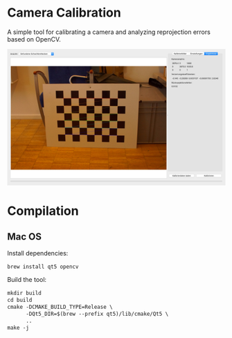 # Camera Calibration
A simple tool for calibrating a camera and analyzing reprojection errors based on OpenCV.

![Screenshot calibtool](calibtool.jpg)


# Compilation 

## Mac OS 

Install dependencies:
```
brew install qt5 opencv
```

Build the tool:
```
mkdir build
cd build
cmake -DCMAKE_BUILD_TYPE=Release \
      -DQt5_DIR=$(brew --prefix qt5)/lib/cmake/Qt5 \
      ..
make -j
```
